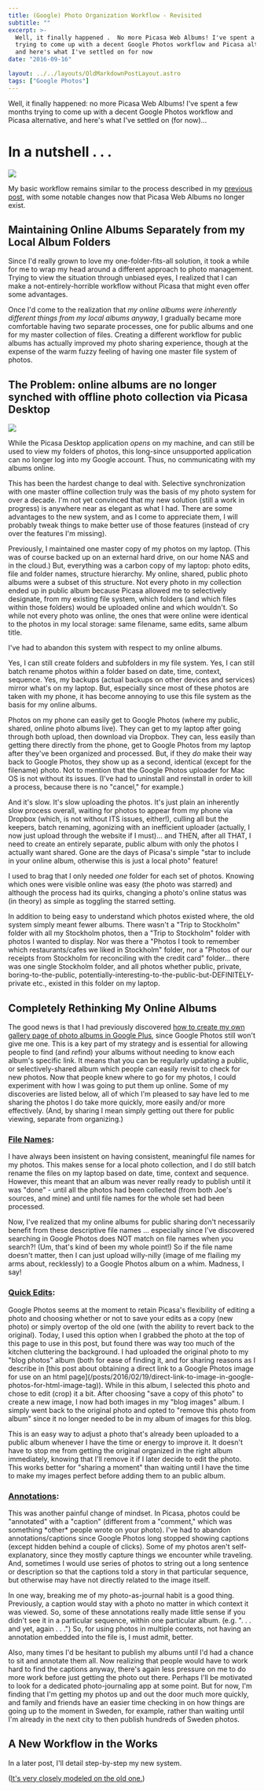 ```yaml
---
title: (Google) Photo Organization Workflow - Revisited
subtitle: ""
excerpt: >-
  Well, it finally happened .  No more Picasa Web Albums! I've spent a few months
  trying to come up with a decent Google Photos workflow and Picasa alternative,
  and here's what I've settled on for now
date: "2016-09-16"

layout: ../../layouts/OldMarkdownPostLayout.astro
tags: ["Google Photos"]
---
```


Well, it finally happened: no more Picasa Web Albums! I've spent a few months trying to come up with a decent Google Photos workflow and Picasa alternative, and here's what I've settled on (for now)...

<h1>In a nutshell . . . </h1>
<img src="https://lh3.googleusercontent.com/VSGIaYGc9lKD07Re7jB6g1L9AK402N8myubFL3q4iqEyLO9jxWuUeDdIJnIzot2trI5AFb4PJbwscljr_A5zfHX27w21Qm_Bttl7wbQnNeFCHUA7YzHSMyYlxxz1S7Ut-TptaB8DMJKd_W5T1QMOy2AbBbO_rp__ISMcURRqP7kRfh0J1fYbLZaH7L34Zv2RcycpSLrfS0bGPvJU2IgeB590ZgubaqiCg49-Cy-hm3x-xVgZ2NUPs7c98hyVfxbfMjjurz6mmK-ivh_zZw1Hi3patysf9JkoSVJ2NKMU9Xj4LJLE_Ke0YbjaYoYio5hJO1EqB49i-DEwIl6WIsGTaAkl8kzYkEsvSwUq6r6AXN7xyxbhDm2U2HNp_KX1l00hfTXr-dg18A7iPlJ_2nZIlfR8K7yZP0cKQR9B0oWsDPJUj7Sku7_GUEjBusR9jiY8stC2dnrxKAvWJl9IjpNqpRKpDhCt5u4gAcvQxBGPBf7P-oMw8Zn29FiuT30IIcbgp_EqpzBtIau31ATgHRVoR3NIg4oSYKnOv8DHcFm1Kmqo1R1sUzRzAEZANu4B6z-dCY3G5r2kDcY1FrFcAjY39FScOqhKJXTGzOk5KTFOqlITuHOjhg=w998-h537-no?.jpg"/>

My basic workflow remains similar to the process described in my [previous post](/posts/2016/03/28/photo-organization-workflow), with some notable changes now that Picasa Web Albums no longer exist.

<h2>Maintaining Online Albums Separately from my Local Album Folders</h2>
Since I'd really grown to love my one-folder-fits-all solution, it took a while for me to wrap my head around a different approach to photo management. Trying to view the situation through unbiased eyes, I realized that I can make a not-entirely-horrible workflow without Picasa that might even offer some advantages.

Once I'd come to the realization that _my online albums were inherently different things from my local albums anyway_, I gradually became more comfortable having two separate processes, one for public albums and one for my master collection of files. Creating a different workflow for public albums has actually improved my photo sharing experience, though at the expense of the warm fuzzy feeling of having one master file system of photos.

<h2>The Problem: online albums are no longer synched with offline photo collection via Picasa Desktop</h2>
<img src="https://lh3.googleusercontent.com/RV15mhHw67bHPewAuEnq9xYgg91_rIGyB5JuhAb09vbBwShao-dIVt1JxYdZfrlhgZpLPmoL6Cm5hyMxULvqnAz5BjyzLfgCtACiva5slbX0RykpTHJJnL16N7mgBuaBj7i73m6TGCT0Ns9KRFtbtZlfcNjH2n19OBsHWIqFErWSdmQ7f6spdLZTNFMPkMFwplH2txWYljbw7VDo9jx_6JyDrwtFdXC3UhFTaAGZ4QtfSiUvK5A8gXOJhUCe6_tiqEFRrlbdW0coHtmZAN_Ff9Y5PRgWFUhdh2JR0JgqVUrX3Up9oc1OGi5d_xarTYplgE-OD4RoAyehOWFagbzVRhaE4R-vNNYfj0lAZ4KhECkrNPTb3verG2shGRHIV6W6pH7elv21fSCoUYMkcO23fQKCP1D0DZCJZYsLSrckkc5LDrx_YlH7KQZGpq1drIpl0ZUNknWOkpW5UbD_-oNoH0AH8GkfSbr_CGA4Fsi5-zT7kQdRQsWsAsSbEJhNuY__YhxrgdvAVnjYFOgGb7sA73HX-nYx13QPNryaCNNhgqoxoHy-vzrvEnbIDyOm5kwH_RbO-J4tELHOJRwWzWvEkBnjISJ5imVVkc072hg4Kyxr-XGw1g=w588-h644-no?.jpg"/>
<br>

While the Picasa Desktop application _opens_ on my machine, and can still be used to view my folders of photos, this long-since unsupported application can no longer log into my Google account. Thus, no communicating with my albums online.

This has been the hardest change to deal with. Selective synchronization with one master offline collection truly was the basis of my photo system for over a decade. I'm not yet convinced that my new solution (still a work in progress) is anywhere near as elegant as what I had. There are some advantages to the new system, and as I come to appreciate them, I will probably tweak things to make better use of those features (instead of cry over the features I'm missing).

Previously, I maintained one master copy of my photos on my laptop. (This was of course backed up on an external hard drive, on our home NAS and in the cloud.) But, everything was a carbon copy of my laptop: photo edits, file and folder names, structure hierarchy. My online, shared, public photo albums were a subset of this structure. Not every photo in my collection ended up in public album because Picasa allowed me to selectively designate, from my existing file system, which folders (and which files within those folders) would be uploaded online and which wouldn't. So while not every photo was online, the ones that were online were identical to the photos in my local storage: same filename, same edits, same album title.

I've had to abandon this system with respect to my online albums.

Yes, I can still create folders and subfolders in my file system. Yes, I can still batch rename photos within a folder based on date, time, context, sequence. Yes, my backups (actual backups on other devices and services) mirror what's on my laptop. But, especially since most of these photos are taken with my phone, it has become annoying to use this file system as the basis for my online albums.

Photos on my phone can easily get to Google Photos (where my public, shared, online photo albums live). They can get to my laptop after going through both upload, then download via Dropbox. They can, less easily than getting there directly from the phone, get to Google Photos from my laptop after they've been organized and processed. But, if they _do_ make their way back to Google Photos, they show up as a second, identical (except for the filename) photo. Not to mention that the Google Photos uploader for Mac OS is not without its issues. (I've had to uninstall and reinstall in order to kill a process, because there is no "cancel," for example.)

And it's slow. It's slow uploading the photos. It's just plain an inherently slow process overall, waiting for photos to appear from my phone via Dropbox (which, is not without ITS issues, either!), culling all but the keepers, batch renaming, agonizing with an inefficient uploader (actually, I now just upload through the website if I must)... and THEN, after all THAT, I need to create an entirely separate, public album with only the photos I actually want shared. Gone are the days of Picasa's simple "star to include in your online album, otherwise this is just a local photo" feature!

I used to brag that I only needed _one_ folder for each set of photos. Knowing which ones were visible online was easy (the photo was starred) and although the process had its quirks, changing a photo's online status was (in theory) as simple as toggling the starred setting.

In addition to being easy to understand which photos existed where, the old system simply meant fewer albums. There wasn't a "Trip to Stockholm" folder with all my Stockholm photos, then a "Trip to Stockholm" folder with photos I wanted to display. Nor was there a "Photos I took to remember which restaurants/cafes we liked in Stockholm" folder, nor a "Photos of our receipts from Stockholm for reconciling with the credit card" folder... there was one single Stockholm folder, and all photos whether public, private, boring-to-the-public, potentially-interesting-to-the-public-but-DEFINITELY-private etc., existed in this folder on my laptop.

<h2>Completely Rethinking My Online Albums</h2>

The good news is that I had previously discovered [how to create my own gallery page of photo albums in Google Plus](/posts/2016/03/29/how-to-make-a-public-album-gallery-page-in-google-photos), since Google Photos still won't give me one. This is a key part of my strategy and is essential for allowing people to find (and *re*find) your albums without needing to know each album's specific link. It means that you can be regularly updating a public, or selectively-shared album which people can easily revisit to check for new photos. Now that people knew where to go for my photos, I could experiment with how I was going to put them up online. Some of my discoveries are listed below, all of which I'm pleased to say have led to me sharing the photos I do take more quickly, more easily and/or more effectively. (And, by sharing I mean simply getting out there for public viewing, separate from organizing.)

<h3><u>File Names</u>:</h3> 
I have always been insistent on having consistent, meaningful file names for my photos. This makes sense for a local photo collection, and I do still batch rename the files on my laptop based on date, time, context and sequence. However, this meant that an album was never really ready to publish until it was "done" - until all the photos had been collected (from both Joe's sources, and mine) and until file names for the whole set had been processed.

Now, I've realized that my online albums for public sharing don't necessarily benefit from these descriptive file names ... especially since I've discovered searching in Google Photos does NOT match on file names when you search?! (Um, that's kind of been my whole point!) So if the file name doesn't matter, then I can just upload willy-nilly (image of me flailing my arms about, recklessly) to a Google Photos album on a whim. Madness, I say!

<h3><u>Quick Edits</u>:</h3>
Google Photos seems at the moment to retain Picasa's flexibility of editing a photo and choosing whether or not to save your edits as a copy (new photo) or simply overtop of the old one (with the ability to revert back to the original). Today, I used this option when I grabbed the photo at the top of this page to use in this post, but found there was way too much of the kitchen cluttering the background. I had uploaded the original photo to my "blog photos" album (both for ease of finding it, and for sharing reasons as I describe in [this post about obtaining a direct link to a Google Photos image for use on an html page](/posts/2016/02/19/direct-link-to-image-in-google-photos-for-html-image-tag)). While in this album, I selected this photo and chose to edit (crop) it a bit. After choosing "save a copy of this photo" to create a new image, I now had both images in my "blog images" album. I simply went back to the original photo and opted to "remove this photo from album" since it no longer needed to be in my album of images for this blog.

This is an easy way to adjust a photo that's already been uploaded to a public album whenever I have the time or energy to improve it. It doesn't have to stop me from getting the original organized in the right album immediately, knowing that I'll remove it if I later decide to edit the photo. This works better for "sharing a moment" than waiting until I have the time to make my images perfect before adding them to an public album.

 <h3><u>Annotations</u>:</h3>
This was another painful change of mindset. In Picasa, photos could be "annotated" with a "caption" (different from a "comment," which was something *other* people wrote on your photo). I've had to abandon annotations/captions since Google Photos long stopped showing captions (except hidden behind a couple of clicks). Some of my photos aren't self-explanatory, since they mostly capture things we encounter while traveling. And, sometimes I would use series of photos to string out a long sentence or description so that the captions told a story in that particular sequence, but otherwise may have not directly related to the image itself.

In one way, breaking me of my photo-as-journal habit is a good thing. Previously, a caption would stay with a photo no matter in which context it was viewed. So, some of these annotations really made little sense if you didn't see it in a particular sequence, within one particular album. (e.g. ". . . and yet, again . . .") So, for using photos in multiple contexts, not having an annotation embedded into the file is, I must admit, better.

Also, many times I'd be hesitant to publish my albums until I'd had a chance to sit and annotate them all. Now realizing that people would have to work hard to find the captions anyway, there's again less pressure on me to do more work before just getting the photo out there. Perhaps I'll be motivated to look for a dedicated photo-journaling app at some point. But for now, I'm finding that I'm getting my photos up and out the door much more quickly, and family and friends have an easier time checking in on how things are going up to the moment in Sweden, for example, rather than waiting until I'm already in the next city to then publish hundreds of Sweden photos.

<h2>A New Workflow in the Works</h2>

In a later post, I'll detail step-by-step my new system.

(<a href="https://www.youtube.com/watch?v=TwF88OeHQ38">It's very closely modeled on the old one.</a>)

